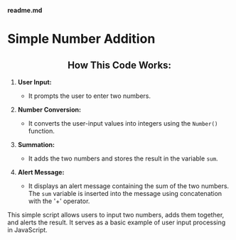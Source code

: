 **readme.md**

# Simple Number Addition

<div align="center">
    <h2>How This Code Works:</h2>
</div>

1. **User Input:**
    - It prompts the user to enter two numbers.

2. **Number Conversion:**
    - It converts the user-input values into integers using the `Number()` function.

3. **Summation:**
    - It adds the two numbers and stores the result in the variable `sum`.

4. **Alert Message:**
    - It displays an alert message containing the sum of the two numbers. The `sum` variable is inserted into the message using concatenation with the '+' operator.

This simple script allows users to input two numbers, adds them together, and alerts the result. It serves as a basic example of user input processing in JavaScript.